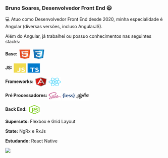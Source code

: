 ### Bruno Soares, Desenvolvedor Front End :smiley:

:computer: Atuo como Desenvolvedor Front End desde 2020, minha especialidade é Angular (diversas versões, incluso AngularJS).

Além do Angular, já  trabalhei ou possuo conhecimentos nas seguintes stacks: <br><br>
<b>Base:</b> 
<img align="center" alt="bruno-HTML" height="30" width="40" src="https://raw.githubusercontent.com/devicons/devicon/master/icons/html5/html5-original.svg">
<img align="center" alt="bruno-CSS" height="30" width="40" src="https://raw.githubusercontent.com/devicons/devicon/master/icons/css3/css3-original.svg">

<b>JS:</b>
<img align="center" alt="bruno-js" height="30" width="40" src="https://raw.githubusercontent.com/devicons/devicon/master/icons/javascript/javascript-plain.svg">
<img align="center" alt="bruno-Ts" height="30" width="40" src="https://raw.githubusercontent.com/devicons/devicon/master/icons/typescript/typescript-plain.svg">

<b>Frameworks:</b>
<img align="center" alt="bruno" height="30" width="40" src="https://github.com/devicons/devicon/blob/master/icons/angularjs/angularjs-original.svg">
<img align="center" alt="bruno" height="30" width="40" src="https://github.com/devicons/devicon/blob/master/icons/react/react-original.svg">

<b>Pré Processadores:</b>
<img align="center" alt="bruno" height="30" width="40" src="https://github.com/devicons/devicon/blob/master/icons/sass/sass-original.svg">
<img align="center" alt="bruno" height="30" width="40" src="https://github.com/devicons/devicon/blob/master/icons/less/less-plain-wordmark.svg">
<img align="center" alt="bruno" height="30" width="40" src="https://github.com/devicons/devicon/blob/master/icons/stylus/stylus-original.svg">

<b>Back End:</b>
<img align="center" alt="bruno" height="30" width="40" src="https://github.com/devicons/devicon/blob/master/icons/nodejs/nodejs-original.svg">

<b>Supersets:</b>
Flexbox e Grid Layout

<b>State:</b>
NgRx e RxJs

<b>Estudando:</b>
React Native

<!--  <div>
  <a href="https://github.com/brunosuarez">
  <img height="180em" src="https://github-readme-stats.vercel.app/api?username=brunosuarez&show_icons=true&theme=dark&include_all_commits=true&count_private=true"/>
  <img height="180em" src="https://github-readme-stats.vercel.app/api/top-langs/?username=brunosuarez&layout=compact&langs_count=7&theme=dark"/>
</div> -->
  

<div>
  </a>
  <a href="https://www.linkedin.com/in/bruno-soares-879719142/" target="_blank"><img src="https://img.shields.io/badge/-LinkedIn-%230077B5?style=for-the-badge&logo=linkedin&logoColor=white" target="_blank"></a> 
</div>  


  
  
  
  

